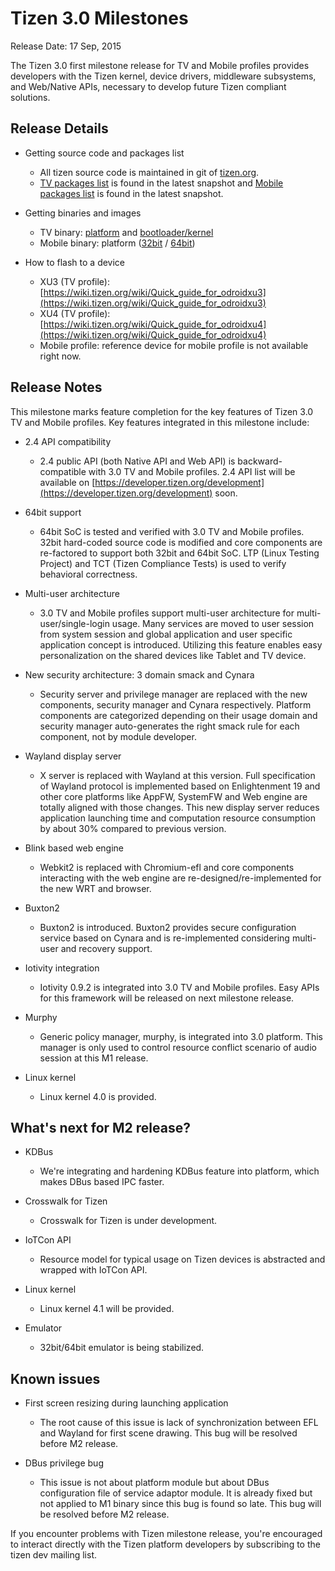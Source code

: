 

# Tizen 3.0 Milestones

Release Date: 17 Sep, 2015

The Tizen 3.0 first milestone release for TV and Mobile profiles provides developers with the Tizen kernel, device drivers, middleware subsystems, and Web/Native APIs, necessary to develop future Tizen compliant solutions.

## Release Details

- Getting source code and packages list

  - All tizen source code is maintained in git of [tizen.org](https://review.tizen.org/git/).
  - [TV packages list](http://download.tizen.org/releases/milestone/tizen/tv-3.0.m1/tizen-tv_20150914.3/images/arm-wayland/tv-wayland-armv7l-odroidu3/tizen-tv_20150914.3_tv-wayland-armv7l-odroidu3.packages) is found in the latest snapshot and [Mobile packages list](http://download.tizen.org/releases/milestone/tizen/mobile-3.0.m1/tizen-mobile_20150914.3/images/arm64-wayland/mobile-wayland-arm64-n4/tizen-mobile_20150914.3_mobile-wayland-arm64-n4.packages) is found in the latest snapshot.


- Getting binaries and images

  - TV binary: [platform](http://download.tizen.org/releases/milestone/tizen/tv-3.0.m1/tizen-tv_20150914.3/images/arm-wayland/tv-wayland-armv7l-odroidu3/tizen-tv_20150914.3_tv-wayland-armv7l-odroidu3.tar.gz) and [bootloader/kernel](http://download.tizen.org/releases/milestone/tizen/tv-3.0.m1/tizen-tv_20150914.3/images/arm-wayland/tv-boot-armv7l-odroidxu3/tizen-tv_20150914.3_tv-boot-armv7l-odroidxu3.tar.gz)
  - Mobile binary: platform ([32bit](http://download.tizen.org/releases/milestone/tizen/mobile-3.0.m1/tizen-mobile_20150914.3/images/arm-wayland/mobile-wayland-armv7l-n4/tizen-mobile_20150914.3_mobile-wayland-armv7l-n4.tar.gz) / [64bit](http://download.tizen.org/releases/milestone/tizen/mobile-3.0.m1/tizen-mobile_20150914.3/images/arm64-wayland/mobile-wayland-arm64-n4/tizen-mobile_20150914.3_mobile-wayland-arm64-n4.tar.gz))


- How to flash to a device

  - XU3 (TV profile): [https://wiki.tizen.org/wiki/Quick_guide_for_odroidxu3](https://wiki.tizen.org/wiki/Quick_guide_for_odroidxu3)
  - XU4 (TV profile): [https://wiki.tizen.org/wiki/Quick_guide_for_odroidxu4](https://wiki.tizen.org/wiki/Quick_guide_for_odroidxu4)
  - Mobile profile: reference device for mobile profile is not available right now.

## Release Notes

This milestone marks feature completion for the key features of Tizen 3.0 TV and Mobile profiles. Key features integrated in this milestone include:

- 2.4 API compatibility

  - 2.4 public API (both Native API and Web API) is backward-compatible with 3.0 TV and Mobile profiles. 2.4 API list will be available on [https://developer.tizen.org/development](https://developer.tizen.org/development) soon.

- 64bit support

  - 64bit SoC is tested and verified with 3.0 TV and Mobile profiles. 32bit hard-coded source code is modified and core components are re-factored to support both 32bit and 64bit SoC. LTP (Linux Testing Project) and TCT (Tizen Compliance Tests) is used to verify behavioral correctness.

- Multi-user architecture

  - 3.0 TV and Mobile profiles support multi-user architecture for multi-user/single-login usage. Many services are moved to user session from system session and global application and user specific application concept is introduced. Utilizing this feature enables easy personalization on the shared devices like Tablet and TV device.

- New security architecture: 3 domain smack and Cynara

  - Security server and privilege manager are replaced with the new components, security manager and Cynara respectively. Platform components are categorized depending on their usage domain and security manager auto-generates the right smack rule for each component, not by module developer.

- Wayland display server

  - X server is replaced with Wayland at this version. Full specification of Wayland protocol is implemented based on Enlightenment 19 and other core platforms like AppFW, SystemFW and Web engine are totally aligned with those changes. This new display server reduces application launching time and computation resource consumption by about 30% compared to previous version.

- Blink based web engine

  - Webkit2 is replaced with Chromium-efl and core components interacting with the web engine are re-designed/re-implemented for the new WRT and browser.

- Buxton2

  - Buxton2 is introduced. Buxton2 provides secure configuration service based on Cynara and is re-implemented considering multi-user and recovery support.

- Iotivity integration

  - Iotivity 0.9.2 is integrated into 3.0 TV and Mobile profiles. Easy APIs for this framework will be released on next milestone release.

- Murphy

  - Generic policy manager, murphy, is integrated into 3.0 platform. This manager is only used to control resource conflict scenario of audio session at this M1 release.

- Linux kernel

  - Linux kernel 4.0 is provided.

## What's next for M2 release?

- KDBus

  - We're integrating and hardening KDBus feature into platform, which makes DBus based IPC faster.

- Crosswalk for Tizen

  - Crosswalk for Tizen is under development.

- IoTCon API

  - Resource model for typical usage on Tizen devices is abstracted and wrapped with IoTCon API.

- Linux kernel

  - Linux kernel 4.1 will be provided.

- Emulator

  - 32bit/64bit emulator is being stabilized.

## Known issues

- First screen resizing during launching application​

  - The root cause of this issue is lack of synchronization between EFL and Wayland for first scene drawing. This bug will be resolved before M2 release.

- DBus privilege bug

  - This issue is not about platform module but about DBus configuration file of service adaptor module. It is already fixed but not applied to M1 binary since this bug is found so late. This bug will be resolved before M2 release.



If you encounter problems with Tizen milestone release, you're encouraged to interact directly with the Tizen platform developers by subscribing to the tizen dev mailing list.